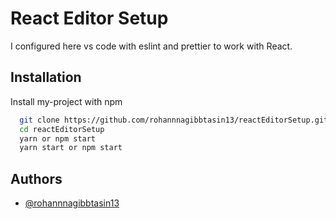 
# React Editor Setup

I configured here vs code with eslint and prettier to work with React.


## Installation

Install my-project with npm

```bash
  git clone https://github.com/rohannnagibbtasin13/reactEditorSetup.git
  cd reactEditorSetup
  yarn or npm start
  yarn start or npm start
```
    
## Authors

- [@rohannnagibbtasin13](https://www.github.com/rohannnagibbtasin13)

  
